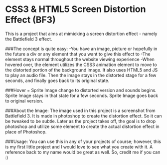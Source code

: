 CSS3 & HTML5 Screen Distortion Effect (BF3)
===============================================

This is a project that aims at mimicking a screen distortion effect - namely the Battlefield 3 effect.

###The concept is quite easy:
-You have an image, picture or hopefully in the future a div or any element that you want to give this effect to
-The element stays normal throughout the website viewing experience
-When hovered over, the element utilizes the CSS3 animation element to move to the distorted portion of the background image. It also uses HTML5 and JS to play an audio file. Then the image stays in the distorted stage for a few seconds, and finally goes back to its original state.

###Hover = Sprite Image change to distorted version and sounds begins.
Sprite Image stays in that state for a few seconds.
Sprite Image goes back to original version.

###About the Image:
The image used in this project is a screenshot from Battlefield 3. It is made in photoshop to create the distortion effect. So it can be tweaked to be subtle. Later as the project takes off, the goal is to drop photoshop and utilize some element to create the actual distortion effect in place of Photoshop.

###Usage:
You can use this in any of your projects of course; however, this is my first little project and I would love to see what you create with it. A reference back to my name would be great as well. So, credit me if you can :)